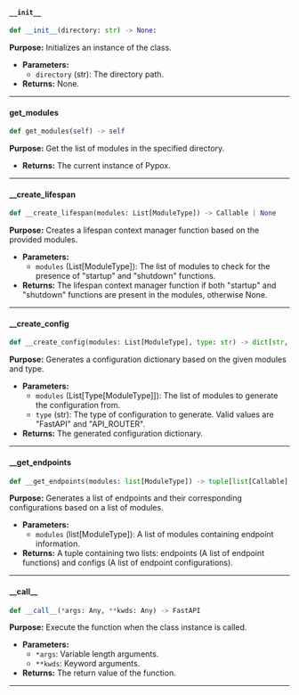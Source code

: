 #### `__init__`

```python
def __init__(directory: str) -> None:
```

**Purpose:** Initializes an instance of the class.

- **Parameters:**
  - `directory` (str): The directory path.
- **Returns:** None.

---

#### get_modules

```python
def get_modules(self) -> self
```

**Purpose:** Get the list of modules in the specified directory.

- **Returns:** The current instance of Pypox.

---

#### \_\_create_lifespan

```python
def __create_lifespan(modules: List[ModuleType]) -> Callable | None
```

**Purpose:** Creates a lifespan context manager function based on the provided modules.

- **Parameters:**
  - `modules` (List[ModuleType]): The list of modules to check for the presence of "startup" and "shutdown" functions.
- **Returns:** The lifespan context manager function if both "startup" and "shutdown" functions are present in the modules, otherwise None.

---

#### \_\_create_config

```python
def __create_config(modules: List[ModuleType], type: str) -> dict[str, Any]
```

**Purpose:** Generates a configuration dictionary based on the given modules and type.

- **Parameters:**
  - `modules` (List[Type[ModuleType]]): The list of modules to generate the configuration from.
  - `type` (str): The type of configuration to generate. Valid values are "FastAPI" and "API_ROUTER".
- **Returns:** The generated configuration dictionary.

---

#### \_\_get_endpoints

```python
def __get_endpoints(modules: list[ModuleType]) -> tuple[list[Callable], list[dict[str, Any]]]
```

**Purpose:** Generates a list of endpoints and their corresponding configurations based on a list of modules.

- **Parameters:**
  - `modules` (list[ModuleType]): A list of modules containing endpoint information.
- **Returns:** A tuple containing two lists: endpoints (A list of endpoint functions) and configs (A list of endpoint configurations).

---

#### \_\_call\_\_

```python
def __call__(*args: Any, **kwds: Any) -> FastAPI
```

**Purpose:** Execute the function when the class instance is called.

- **Parameters:**
  - `*args`: Variable length arguments.
  - `**kwds`: Keyword arguments.
- **Returns:** The return value of the function.

---
